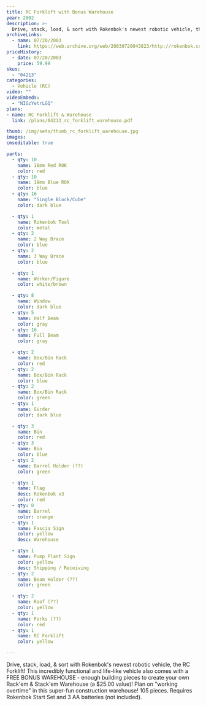 ```yaml
---
title: RC Forklift with Bonus Warehouse
year: 2002
description: >-
  Drive, stack, load, & sort with Rokenbok's newest robotic vehicle, the RC Forklift! This incredibly functional and life-like vehicle also comes with a FREE BONUS WAREHOUSE - enough building pieces to create your own Rack'em & Stack'em Warehouse.
archiveLinks:
  - name: 07/20/2003
    link: https://web.archive.org/web/20030720043823/http://rokenbok.com/catalog/pd_rcv_forklift.html
priceHistory:
  - date: 07/20/2003
    price: 59.99
skus:
  - "04213"
categories:
  - Vehicle (RC)
video: ""
videoEmbeds:
  - "NIGzYetrLGQ"
plans:
- name: RC Forklift & Warehouse
  link: /plans/04213_rc_forklift_warehouse.pdf

thumb: /img/sets/thumb_rc_forklift_warehouse.jpg
images:
cmseditable: true

parts:
  - qty: 10
    name: 16mm Red ROK
    color: red
  - qty: 10
    name: 19mm Blue ROK
    color: blue
  - qty: 16
    name: "Single Block/Cube"
    color: dark blue

  - qty: 1
    name: Rokenbok Tool
    color: metal
  - qty: 2
    name: 2 Way Brace
    color: blue
  - qty: 2
    name: 3 Way Brace
    color: blue

  - qty: 1
    name: Worker/Figure
    color: white/brown

  - qty: 8
    name: Window
    color: dark blue
  - qty: 5
    name: Half Beam
    color: gray
  - qty: 16
    name: Full Beam
    color: gray

  - qty: 2
    name: Box/Bin Rack
    color: red
  - qty: 2
    name: Box/Bin Rack
    color: blue
  - qty: 2
    name: Box/Bin Rack
    color: green
  - qty: 1
    name: Girder
    color: dark blue

  - qty: 3
    name: Bin
    color: red
  - qty: 3
    name: Bin
    color: blue
  - qty: 2
    name: Barrel Holder (??)
    color: green

  - qty: 1
    name: Flag
    desc: Rokenbok v3
    color: red
  - qty: 8
    name: Barrel
    color: orange
  - qty: 1
    name: Fascia Sign
    color: yellow
    desc: Warehouse

  - qty: 1
    name: Pump Plant Sign
    color: yellow
    desc: Shipping / Receiving
  - qty: 2
    name: Beam Holder (??)
    color: green

  - qty: 2
    name: Roof (??)
    color: yellow
  - qty: 1
    name: Forks (??)
    color: red
  - qty: 1
    name: RC Forklift
    color: yellow

---
```

Drive, stack, load, & sort with Rokenbok's newest robotic vehicle, the RC Forklift! This incredibly functional and life-like vehicle also comes with a FREE BONUS WAREHOUSE - enough building pieces to create your own Rack'em & Stack'em Warehouse (a $25.00 value)! Plan on "working overtime" in this super-fun construction warehouse! 105 pieces. Requires Rokenbok Start Set and 3 AA batteries (not included).
